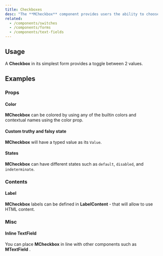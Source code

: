 ```yaml
---
title: Checkboxes
desc: "The **MCheckbox** component provides users the ability to choose between two distinct values. These are very similar to a switch and can be used in complex forms and checklists."
related:
  - /components/switches
  - /components/forms
  - /components/text-fields
---
```


## Usage

A **Checkbox** in its simplest form provides a toggle between 2 values.

<checkboxes-usage></checkboxes-usage>

## Examples

### Props

#### Color

**MCheckbox** can be colored by using any of the builtin colors and contextual names using the color prop.

<masa-example file="Examples.components.checkboxes.Color"></masa-example>

#### Custom truthy and falsy state

**MCheckbox** will have a typed value as its `Value`.

<masa-example file="Examples.components.checkboxes.CustomState"></masa-example>

#### States

**MCheckbox** can have different states such as  `default`, `disabled`, and `indeterminate`.

<masa-example file="Examples.components.checkboxes.States"></masa-example>

### Contents

#### Label

**MCheckbox** labels can be defined in **LabelContent** - that will allow to use HTML content.

<masa-example file="Examples.components.checkboxes.LabelContent"></masa-example>

### Misc

#### Inline TextField

You can place **MCheckbox** in line with other components such as **MTextField** .

<masa-example file="Examples.components.checkboxes.InlineTextField"></masa-example>





